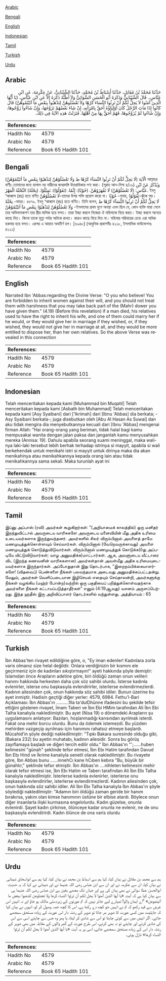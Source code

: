 [Arabic](#arabic)

[Bengali](#bengali)

[English](#english)

[Indonesian](#indonesian)

[Tamil](#tamil)

[Turkish](#turkish)

[Urdu](#urdu)

## Arabic


<div dir="rtl" lang="ar" style={{fontSize:'larger',backgroundColor:'#f8f9fa',padding:20}}>
حَدَّثَنَا مُحَمَّدُ بْنُ مُقَاتِلٍ، حَدَّثَنَا أَسْبَاطُ بْنُ مُحَمَّدٍ، حَدَّثَنَا الشَّيْبَانِيُّ، عَنْ عِكْرِمَةَ، عَنِ ابْنِ عَبَّاسٍ،‏.‏ قَالَ الشَّيْبَانِيُّ وَذَكَرَهُ أَبُو الْحَسَنِ السُّوَائِيُّ وَلاَ أَظُنُّهُ ذَكَرَهُ إِلاَّ عَنِ ابْنِ عَبَّاسٍ، ‏(‏يَا أَيُّهَا الَّذِينَ آمَنُوا لاَ يَحِلُّ لَكُمْ أَنْ تَرِثُوا النِّسَاءَ كَرْهًا وَلاَ تَعْضُلُوهُنَّ لِتَذْهَبُوا بِبَعْضِ مَا آتَيْتُمُوهُنَّ‏)‏ قَالَ كَانُوا إِذَا مَاتَ الرَّجُلُ كَانَ أَوْلِيَاؤُهُ أَحَقَّ بِامْرَأَتِهِ، إِنْ شَاءَ بَعْضُهُمْ تَزَوَّجَهَا، وَإِنْ شَاءُوا زَوَّجُوهَا، وَإِنْ شَاءُوا لَمْ يُزَوِّجُوهَا، فَهُمْ أَحَقُّ بِهَا مِنْ أَهْلِهَا، فَنَزَلَتْ هَذِهِ الآيَةُ فِي ذَلِكَ‏.‏
</div>
<div style={{backgroundColor:'#f8f9fa',padding:20, marginBottom: 10}}><table> <thead> <tr> <th>References:</th> <th></th> </tr> </thead> <tbody><tr><td>Hadith No</td><td>4579</td></tr><tr><td>Arabic No</td><td>4579</td></tr><tr><td>Reference</td><td>Book 65 Hadith 101</td></tr></tbody></table></div>

## Bengali


<div dir="ltr" lang="bn" style={{fontSize:'larger',backgroundColor:'#f8f9fa',padding:20}}>
(لَا يَحِلُّ لَكُمْ أَنْ تَرِثُوا النِّسَآءَ كَرْهًا ط وَلَا تَعْضُلُوْهُنَّ لِتَذْهَبُوْا بِبَعْضِ مَآ اٰتَيْتُمُوْهُنَّ) الْآيَةَ আল্লাহর বাণীঃ তোমাদের জন্য হালাল নয় নারীদের জবরদস্তি উত্তরাধিকার গণ্য করা। (সূরাহ আন-নিসা ৪/১৯) وَيُذْكَرُ عَنْ ابْنِ عَبَّاسٍ: (لَا تَعْضُلُوْهُنَّ) لَا تَقْهَرُوْهُنَّ. (حُوْبًا): إِثْمًا. (تَعُوْلُوْا): تَمِيْلُوْا. (نِحْلَةً) النِّحْلَةُ الْمَهْرُ. ইবনু ‘আব্বাস (রাঃ) হতে বর্ণিত لَا تَعْضُلُوْهُنَّ-তাদের উপর শক্তি প্রয়োগ করো না। حُوْبًا -গুনাহ, تَعُوْلُوْا-ঝুঁকে পড়। نِحْلَةً -মাহর। ৪৫৭৯. ইবনু ‘আব্বাস (রাঃ) হতে বর্ণিত। তিনি বলেন, لَا يَحِلُّ لَكُمْ أَنْ تَرِثُوا النِّسَآءَ كَرْهًا ط وَلَا تَعْضُلُوْهُنَّ لِتَذْهَبُوْا بِبَعْضِ مَآ اٰتَيْتُمُوْهُنَّ -ইসলামের প্রথম যুগে অবস্থা এমন ছিল যে, কোন ব্যক্তি মারা গেলে তার অভিভাবকগণ তার স্ত্রীর মালিক হয়ে বসত। তারা ইচ্ছা করলে নিজেরা ঐ মহিলাকে বিয়ে করত। ইচ্ছা করলে অন্যের কাছে দিত। কিংবা তাকে মৃত্যু পর্যন্ত আটকে রাখত। কারও কাছে বিয়ে দিত না। মহিলার পরিবারের চেয়ে এরা অধিক হকদার হয়ে বসত। এরপর এ আয়াত অবতীর্ণ হল। [৬৯৪৮] (আধুনিক প্রকাশনীঃ ৪২১৮, ইসলামিক ফাউন্ডেশনঃ ৪২২১)
</div>
<div style={{backgroundColor:'#f8f9fa',padding:20, marginBottom: 10}}><table> <thead> <tr> <th>References:</th> <th></th> </tr> </thead> <tbody><tr><td>Hadith No</td><td>4579</td></tr><tr><td>Arabic No</td><td>4579</td></tr><tr><td>Reference</td><td>Book 65 Hadith 101</td></tr></tbody></table></div>

## English


<div dir="ltr" lang="en" style={{fontSize:'larger',backgroundColor:'#f8f9fa',padding:20}}>
Narrated Ibn 'Abbas:regarding the Divine Verse: "O you who believe! You are forbidden to inherit women against their will, and you should not treat them with harshness that you may take back part of the (Mahr) dower you have given them." (4.19) (Before this revelation) if a man died, his relatives used to have the right to inherit his wife, and one of them could marry her if he would, or they would give her in marriage if they wished, or, if they wished, they would not give her in marriage at all, and they would be more entitled to dispose her, than her own relatives. So the above Verse was revealed in this connection
</div>
<div style={{backgroundColor:'#f8f9fa',padding:20, marginBottom: 10}}><table> <thead> <tr> <th>References:</th> <th></th> </tr> </thead> <tbody><tr><td>Hadith No</td><td>4579</td></tr><tr><td>Arabic No</td><td>4579</td></tr><tr><td>Reference</td><td>Book 65 Hadith 101</td></tr></tbody></table></div>

## Indonesian


<div dir="ltr" lang="id" style={{fontSize:'larger',backgroundColor:'#f8f9fa',padding:20}}>
Telah menceritakan kepada kami [Muhammad bin Muqatil] Telah menceritakan kepada kami [Asbath bin Muhammad] Telah menceritakan kepada kami [Asy Syaibani] dari ['Ikrimah] dari [Ibnu 'Abbas] dia berkata; -Asy Syaibani berkata-; juga disebutkan oleh [Abu Al Hasan As Suwai] dan aku tidak mengira dia menyebutkannya kecuali dari [Ibnu 'Abbas] mengenai firman Allah: "Hai orang-orang yang beriman, tidak halal bagi kamu mempusakai wanita dengan jalan paksa dan janganlah kamu menyusahkan mereka (Annisa: 19). Dahulu apabila seorang suami meninggal, maka wali-nya laki-laki tersebut lebih berhak terhadap istrinya si mayyit, apabila si wali berkehendak untuk menikahi istri si mayyit untuk dirinya maka dia akan menikahinya atau menikahkannya kepada orang lain atau tidak menikahkannya sama sekali. Maka turunlah ayat ini
</div>
<div style={{backgroundColor:'#f8f9fa',padding:20, marginBottom: 10}}><table> <thead> <tr> <th>References:</th> <th></th> </tr> </thead> <tbody><tr><td>Hadith No</td><td>4579</td></tr><tr><td>Arabic No</td><td>4579</td></tr><tr><td>Reference</td><td>Book 65 Hadith 101</td></tr></tbody></table></div>

## Tamil


<div dir="ltr" lang="ta" style={{fontSize:'larger',backgroundColor:'#f8f9fa',padding:20}}>
இப்னு அப்பாஸ் (ரலி) அவர்கள் கூறுகிறார்கள்: “(அறியாமைக் காலத்தில்) ஒரு மனிதர் இறந்துவிட்டால் அவருடைய வாரிசுகளே அவருடைய மனைவியின் மீது அதிக உரிமை உடையவர்களாக இருந்துவந்தனர். அவர்களில் சிலர் விரும்பினால் அவளைத் தாமே மணமுடித்துக்கொள்ளவும் செய்வார்கள். விரும்பினால் (வேறெவருக்காவது) அவளை மணமுடித்துக் கொடுத்துவிடுவார்கள். விரும்பினால் மணமுடித்துக் கொடுக்க(ôது அப்படியே விட்டுவிடுவார்கள்; வாழ அனுமதிக்க)மாட்டார்கள். ஆக, அவளுடைய வீட்டாரை விட (இறந்த கணவனின் வாரிசுகளான) அவர்கள்தான் அவள்மீது அதிக உரிமையுடையவர்களாக இருந்தார்கள். அப்போதுதான் இது தொடர்பாக, “இறைநம்பிக்கையாளர்களே! (விதவைப்) பெண்களை நீங்கள் பலவந்தமாக அடைவது அனுமதிக்கப்பட்டதன்று. மேலும், அவர்கள் வெளிப்படையான இழிசெயல் எதையும் செய்தாலன்றி, அவர்களுக்கு நீங்கள் வழங்கிய (மஹ்ர் போன்ற)வற்றில் ஒரு பகுதியைப் பறித்துக்கொள்வதற்காக அவர்களை நீங்கள் கட்டாயப்படுத்தாதீர்கள்” எனும் (4:19ஆவது) வசனம் அருளப்பெற்றது. இந்த ஹதீஸ் இரு அறிவிப்பாளர் தொடர்களில் வந்துள்ளது. அத்தியாயம் : 65
</div>
<div style={{backgroundColor:'#f8f9fa',padding:20, marginBottom: 10}}><table> <thead> <tr> <th>References:</th> <th></th> </tr> </thead> <tbody><tr><td>Hadith No</td><td>4579</td></tr><tr><td>Arabic No</td><td>4579</td></tr><tr><td>Reference</td><td>Book 65 Hadith 101</td></tr></tbody></table></div>

## Turkish


<div dir="ltr" lang="tr" style={{fontSize:'larger',backgroundColor:'#f8f9fa',padding:20}}>
İbn Abbas'ten rivayet edildiğine göre, o, "Ey iman edenler! Kadınlara zorla varis olmanız size helal değildir. Onlara verdiğinizin bir kısmını ele geçirmeniz için de kadınları sıkıştırmayın!" ayeti hakkında şöyle demiştir: İslamıdan önce Arapların adetine göre, biri öldüğü zaman onun velileri hanımı hakkında herkesten daha çok söz sahibi olurdu. İsterse kadınla evlenirler, isterse onu başkasıyla evlendirirler, isterlerse evlendirmezlerdi. Kadının ailesinden çok, onun hakkında söz sahibi idiler. Bunun üzerine bu ayet inmiştir. Hadisin geçtiği diğer yerler: 4579, 6984. Fethu'l-Bari Açıklaması: İbn Abbas'ın ..........1lla ta'dulDhünne ifadesini bu şekilde tefsir ettiğini gösteren rivayet, İmam Taberi ve İbn Ebi HMim tarafından Ali İbn Ebi Talha kanalıyla naklediimiştir. Bu ayet (Nisa 19) o dönemdeki Arapların şu uygulamasını anlatıyor: Bazıları, hoşlanmadığı karısından ayrılmak isterdi. Fakat ona mehir borcu olurdu. Bunu da ödemek istemezdi. Bu yüzden mehirden vazgeçip ayrılması için hanımını rahatsız etmeye başlardı. Mücahid'in şöyle dediği nakledilmiştir: "Tıpkı Bakara suresinde olduğu gibi,(Bakara 232) bu ayetin muhatabı, kadının ailesidir. Sonra bu görüş zayıflamaya başladı ve diğeri tercih edilir oldu." İbn Abbas'ın "';......huben kelimesini "günah" şeklinde tefsır etmesi, İbn Ebı Hatim tarafından Davud İbn Ebı Hind ve İkrime kanalıyla senetli olarak nakledilmiştir. Bu rivayete göre, İbn Abbas bunu ......innehCı kane hCıben kebıra "Bu, büyük bir günahtır," şeklinde tefsır etmiştir. İbn Abbas'ın ....nihleten kelimesini mehir olarak tefsır etmesi ise, İbn Ebı Hatim ve Taberı tarafindan Ali İbn Ebı Talha kanalıyla nakledilmiştir. İsterlerse kadınla evlenirler, isterlerse onu başkasıyla evlendirirler, isterlerse evlendirmezlerdi. Kadının ailesinden çok, onun hakkında söz sahibi idiler. Ali İbn Ebı Talha kanalıyla İbn Abbas'ın şöyle söylediği nakledilmiştir: "Adamın biri öldüğü zaman geride bir hanım bırakırsa, yakını olan kimse hanımının üstüne bir elbise atardı. Böylece onun diğer insanlarla ilişki kurmasına engelolurdu. Kadın güzelse, onunla evlenirdi. Şayet kadın çirkinse, ölünceye kadar onunla ne evlenir, ne de onu başkasıyla evlendirirdi. Kadın ölünce de ona varis olurdu
</div>
<div style={{backgroundColor:'#f8f9fa',padding:20, marginBottom: 10}}><table> <thead> <tr> <th>References:</th> <th></th> </tr> </thead> <tbody><tr><td>Hadith No</td><td>4579</td></tr><tr><td>Arabic No</td><td>4579</td></tr><tr><td>Reference</td><td>Book 65 Hadith 101</td></tr></tbody></table></div>

## Urdu


<div dir="rtl" lang="ur" style={{fontSize:'larger',backgroundColor:'#f8f9fa',padding:20}}>
ہم سے محمد بن مقاتل نے بیان کیا، کہا ہم سے اسباط بن محمد نے بیان کیا، کہا ہم سے ابواسحاق شیبانی نے بیان کیا، ان سے عکرمہ نے اور ان سے ابن عباس رضی اللہ عنہما نے اور شیبانی نے کہا کہ یہ حدیث ابوالحسن عطا سوائی نے بھی بیان کی ہے اور جہاں تک مجھے یقین ہے ابن عباس رضی اللہ عنہما ہی سے بیان کیا ہے کہ آیت «يا أيها الذين آمنوا لا يحل لكم أن ترثوا النساء كرها ولا تعضلوهن لتذهبوا ببعض ما آتيتموهن‏» ”اے ایمان والو! تمہارے لیے جائز نہیں کہ تم عورتوں کے زبردستی مالک ہو جاؤ اور نہ انہیں اس غرض سے قید رکھو کہ تم نے انہیں جو کچھ دے رکھا ہے، اس کا کچھ حصہ وصول کر لو، انہوں نے بیان کیا کہ جاہلیت میں کسی عورت کا شوہر مر جاتا تو شوہر کے رشتہ دار اس عورت کے زیادہ مستحق سمجھے جاتے۔ اگر انہیں میں سے کوئی چاہتا تو اس سے شادی کر لیتا، یا پھر وہ جس سے چاہتے اسی سے اس کی شادی کرتے اور چاہتے تو نہ بھی کرتے، اس طرح عورت کے گھر والوں کے مقابلہ میں بھی شوہر کے رشتہ دار اس کے زیادہ مستحق سمجھے جاتے، اسی پر یہ آیت «يا أيها الذين آمنوا لا يحل لكم أن ترثوا النساء كرها» نازل ہوئی۔
</div>
<div style={{backgroundColor:'#f8f9fa',padding:20, marginBottom: 10}}><table> <thead> <tr> <th>References:</th> <th></th> </tr> </thead> <tbody><tr><td>Hadith No</td><td>4579</td></tr><tr><td>Arabic No</td><td>4579</td></tr><tr><td>Reference</td><td>Book 65 Hadith 101</td></tr></tbody></table></div>